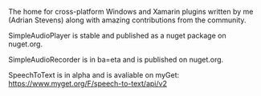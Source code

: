 The home for cross-platform Windows and Xamarin plugins written by me (Adrian Stevens) along with amazing contributions from the community. 

SimpleAudioPlayer is stable and published as a nuget package on nuget.org.

SimpleAudioRecorder is in ba=eta and is published on nuget.org.

SpeechToText is in alpha and is avaliable on myGet: https://www.myget.org/F/speech-to-text/api/v2
